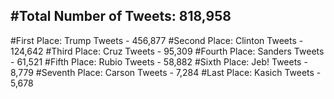 #Total Number of Tweets: 818,958 
---
#First Place: Trump Tweets - 456,877
#Second Place: Clinton Tweets - 124,642
#Third Place: Cruz Tweets - 95,309
#Fourth Place: Sanders Tweets - 61,521
#Fifth Place: Rubio Tweets - 58,882
#Sixth Place: Jeb! Tweets - 8,779
#Seventh Place: Carson Tweets - 7,284
#Last Place: Kasich Tweets - 5,678
